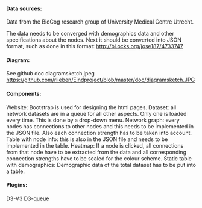 #### Data sources:

Data from the BioCog research group of University Medical Centre Utrecht.

The data needs to be converged with demographics data and other specifications about the nodes. 
Next it should be converted into JSON format, such as done in this format:
http://bl.ocks.org/jose187/4733747

#### Diagram:
See github doc diagramsketch.jpeg
https://github.com/rlieben/Eindproject/blob/master/doc/diagramsketch.JPG

#### Components:

Website: Bootstrap is used for designing the html pages.
Dataset: all network datasets are in a queue for all other aspects. Only one is loaded every time. This is done by a drop-down menu.
Network graph: every nodes has connections to other nodes and this needs to be implemented in the JSON file. Also each connection strength has to be taken into account.
Table with node info: this is also in the JSON file and needs to be implemented in the table.
Heatmap: If a node is clicked, all connections from that node have to be extracted from the data and all corresponding connection strengths have to be scaled for the colour scheme.
Static table with demographics: Demographic data of the total dataset has to be put into a table.

#### Plugins:
D3-V3
D3-queue
